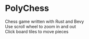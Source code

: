 # PolyChess
Chess game written with Rust and Bevy  
Use scroll wheel to zoom in and out  
Click board tiles to move pieces  
